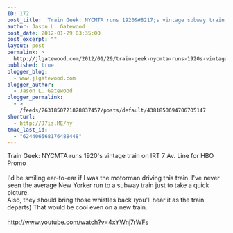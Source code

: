 ```yaml
---
ID: 172
post_title: 'Train Geek: NYCMTA runs 1920&#8217;s vintage subway train'
author: Jason L. Gatewood
post_date: 2012-01-29 03:35:00
post_excerpt: ""
layout: post
permalink: >
  http://jlgatewood.com/2012/01/29/train-geek-nycmta-runs-1920s-vintage-subway-train/
published: true
blogger_blog:
  - www.jlgatewood.com
blogger_author:
  - Jason L. Gatewood
blogger_permalink:
  - >
    /feeds/2631850721828837457/posts/default/4381850694706705147
shorturl:
  - http://J7is.ME/hy
tmac_last_id:
  - "624406568176488448"
---
```

Train Geek: NYCMTA runs 1920&#039;s vintage train on IRT 7 Av. Line for HBO Promo<br /><br />I&#039;d be smiling ear-to-ear if I was the motorman driving this train. I&#039;ve never seen the average New Yorker run to a subway train just to take a quick picture.<br />Also, they should bring those whistles back (you&#039;ll hear it as the train departs) That would be cool even on a new train.<br /><br />http://www.youtube.com/watch?v=4xYWnj7rWFs